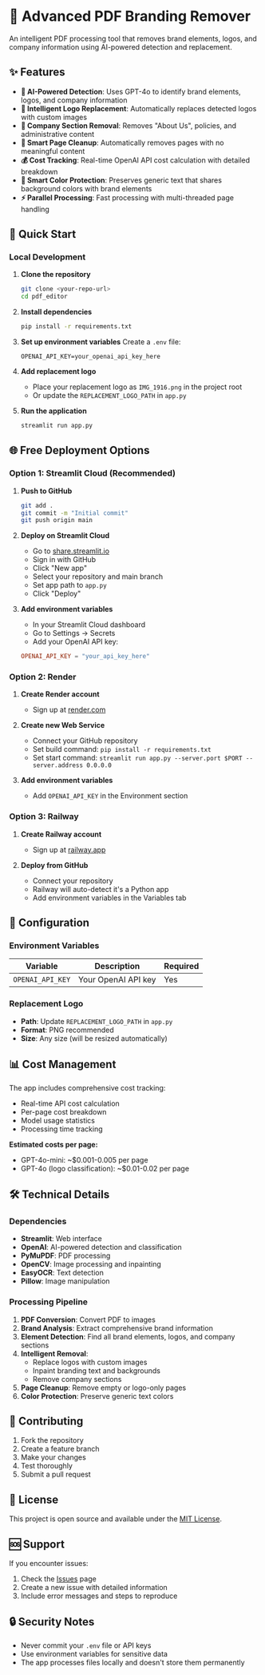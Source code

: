 # 🧼 Advanced PDF Branding Remover

An intelligent PDF processing tool that removes brand elements, logos, and company information using AI-powered detection and replacement.

## ✨ Features

- **🤖 AI-Powered Detection**: Uses GPT-4o to identify brand elements, logos, and company information
- **🎨 Intelligent Logo Replacement**: Automatically replaces detected logos with custom images
- **🏢 Company Section Removal**: Removes "About Us", policies, and administrative content
- **📄 Smart Page Cleanup**: Automatically removes pages with no meaningful content
- **💰 Cost Tracking**: Real-time OpenAI API cost calculation with detailed breakdown
- **🎨 Smart Color Protection**: Preserves generic text that shares background colors with brand elements
- **⚡ Parallel Processing**: Fast processing with multi-threaded page handling

## 🚀 Quick Start

### Local Development

1. **Clone the repository**
   ```bash
   git clone <your-repo-url>
   cd pdf_editor
   ```

2. **Install dependencies**
   ```bash
   pip install -r requirements.txt
   ```

3. **Set up environment variables**
   Create a `.env` file:
   ```
   OPENAI_API_KEY=your_openai_api_key_here
   ```

4. **Add replacement logo**
   - Place your replacement logo as `IMG_1916.png` in the project root
   - Or update the `REPLACEMENT_LOGO_PATH` in `app.py`

5. **Run the application**
   ```bash
   streamlit run app.py
   ```

## 🌐 Free Deployment Options

### Option 1: Streamlit Cloud (Recommended)

1. **Push to GitHub**
   ```bash
   git add .
   git commit -m "Initial commit"
   git push origin main
   ```

2. **Deploy on Streamlit Cloud**
   - Go to [share.streamlit.io](https://share.streamlit.io)
   - Sign in with GitHub
   - Click "New app"
   - Select your repository and main branch
   - Set app path to `app.py`
   - Click "Deploy"

3. **Add environment variables**
   - In your Streamlit Cloud dashboard
   - Go to Settings → Secrets
   - Add your OpenAI API key:
   ```toml
   OPENAI_API_KEY = "your_api_key_here"
   ```

### Option 2: Render

1. **Create Render account**
   - Sign up at [render.com](https://render.com)

2. **Create new Web Service**
   - Connect your GitHub repository
   - Set build command: `pip install -r requirements.txt`
   - Set start command: `streamlit run app.py --server.port $PORT --server.address 0.0.0.0`

3. **Add environment variables**
   - Add `OPENAI_API_KEY` in the Environment section

### Option 3: Railway

1. **Create Railway account**
   - Sign up at [railway.app](https://railway.app)

2. **Deploy from GitHub**
   - Connect your repository
   - Railway will auto-detect it's a Python app
   - Add environment variables in the Variables tab

## 🔧 Configuration

### Environment Variables

| Variable | Description | Required |
|----------|-------------|----------|
| `OPENAI_API_KEY` | Your OpenAI API key | Yes |

### Replacement Logo

- **Path**: Update `REPLACEMENT_LOGO_PATH` in `app.py`
- **Format**: PNG recommended
- **Size**: Any size (will be resized automatically)

## 📊 Cost Management

The app includes comprehensive cost tracking:
- Real-time API cost calculation
- Per-page cost breakdown
- Model usage statistics
- Processing time tracking

**Estimated costs per page:**
- GPT-4o-mini: ~$0.001-0.005 per page
- GPT-4o (logo classification): ~$0.01-0.02 per page

## 🛠️ Technical Details

### Dependencies

- **Streamlit**: Web interface
- **OpenAI**: AI-powered detection and classification
- **PyMuPDF**: PDF processing
- **OpenCV**: Image processing and inpainting
- **EasyOCR**: Text detection
- **Pillow**: Image manipulation

### Processing Pipeline

1. **PDF Conversion**: Convert PDF to images
2. **Brand Analysis**: Extract comprehensive brand information
3. **Element Detection**: Find all brand elements, logos, and company sections
4. **Intelligent Removal**: 
   - Replace logos with custom images
   - Inpaint branding text and backgrounds
   - Remove company sections
5. **Page Cleanup**: Remove empty or logo-only pages
6. **Color Protection**: Preserve generic text colors

## 🤝 Contributing

1. Fork the repository
2. Create a feature branch
3. Make your changes
4. Test thoroughly
5. Submit a pull request

## 📝 License

This project is open source and available under the [MIT License](LICENSE).

## 🆘 Support

If you encounter issues:
1. Check the [Issues](https://github.com/your-repo/issues) page
2. Create a new issue with detailed information
3. Include error messages and steps to reproduce

## 🔒 Security Notes

- Never commit your `.env` file or API keys
- Use environment variables for sensitive data
- The app processes files locally and doesn't store them permanently 